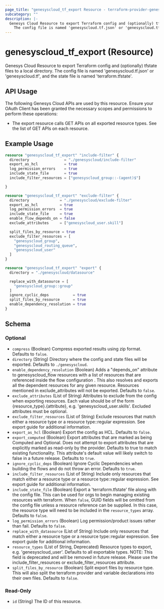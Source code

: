 ```yaml
---
page_title: "genesyscloud_tf_export Resource - terraform-provider-genesyscloud"
subcategory: ""
description: |-
  Genesys Cloud Resource to export Terraform config and (optionally) tfstate files to a local directory.
  	The config file is named 'genesyscloud.tf.json' or 'genesyscloud.tf', and the state file is named 'terraform.tfstate'.
---
```

# genesyscloud_tf_export (Resource)

Genesys Cloud Resource to export Terraform config and (optionally) tfstate files to a local directory.
		The config file is named 'genesyscloud.tf.json' or 'genesyscloud.tf', and the state file is named 'terraform.tfstate'.

## API Usage
The following Genesys Cloud APIs are used by this resource. Ensure your OAuth Client has been granted the necessary scopes and permissions to perform these operations:

* The export resource calls GET APIs on all exported resource types. See the list of GET APIs on each resource.

## Example Usage

```terraform
resource "genesyscloud_tf_export" "include-filter" {
  directory                = "./genesyscloud/include-filter"
  export_as_hcl            = true
  log_permission_errors    = true
  include_state_file       = true
  include_filter_resources = ["genesyscloud_group::-(agent)$"]

}

resource "genesyscloud_tf_export" "exclude-filter" {
  directory              = "./genesyscloud/exclude-filter"
  export_as_hcl          = true
  log_permission_errors  = true
  include_state_file     = true
  enable_flow_depends_on = false
  exclude_attributes     = ["genesyscloud_user.skill"]

  split_files_by_resource = true
  exclude_filter_resources = [
    "genesyscloud_group",
    "genesyscloud_routing_queue",
    "genesyscloud_user"
  ]
}

resource "genesyscloud_tf_export" "export" {
  directory = "./genesyscloud/datasource"

  replace_with_datasource = [
    "genesyscloud_group::group"
  ]
  ignore_cyclic_deps           = true
  split_files_by_resource      = true
  enable_dependency_resolution = true
}
```

<!-- schema generated by tfplugindocs -->
## Schema

### Optional

- `compress` (Boolean) Compress exported results using zip format. Defaults to `false`.
- `directory` (String) Directory where the config and state files will be exported. Defaults to `./genesyscloud`.
- `enable_dependency_resolution` (Boolean) Adds a "depends_on" attribute to genesyscloud_flow resources with a list of resources that are referenced inside the flow configuration . This also resolves and exports all the dependent resources for any given resource. Resources mentioned in exclude_attributes will not be exported. Defaults to `false`.
- `exclude_attributes` (List of String) Attributes to exclude from the config when exporting resources. Each value should be of the form {resource_type}.{attribute}, e.g. 'genesyscloud_user.skills'. Excluded attributes must be optional.
- `exclude_filter_resources` (List of String) Exclude resources that match either a resource type or a resource type::regular expression.  See export guide for additional information.
- `export_as_hcl` (Boolean) Export the config as HCL. Defaults to `false`.
- `export_computed` (Boolean) Export attributes that are marked as being Computed and Optional. Does not attempt to export attributes that are explicitly marked as read-only by the provider. Defaults to true to match existing functionality. This attribute's default value will likely switch to false in a future release. Defaults to `true`.
- `ignore_cyclic_deps` (Boolean) Ignore Cyclic Dependencies when building the flows and do not throw an error. Defaults to `true`.
- `include_filter_resources` (List of String) Include only resources that match either a resource type or a resource type::regular expression.  See export guide for additional information.
- `include_state_file` (Boolean) Export a 'terraform.tfstate' file along with the config file. This can be used for orgs to begin managing existing resources with terraform. When `false`, GUID fields will be omitted from the config file unless a resource reference can be supplied. In this case, the resource type will need to be included in the `resource_types` array. Defaults to `false`.
- `log_permission_errors` (Boolean) Log permission/product issues rather than fail. Defaults to `false`.
- `replace_with_datasource` (List of String) Include only resources that match either a resource type or a resource type::regular expression.  See export guide for additional information.
- `resource_types` (List of String, Deprecated) Resource types to export, e.g. 'genesyscloud_user'. Defaults to all exportable types. NOTE: This field is deprecated and will be removed in future release.  Please use the include_filter_resources or exclude_filter_resources attribute.
- `split_files_by_resource` (Boolean) Split export files by resource type. This will also split the terraform provider and variable declarations into their own files. Defaults to `false`.

### Read-Only

- `id` (String) The ID of this resource.

